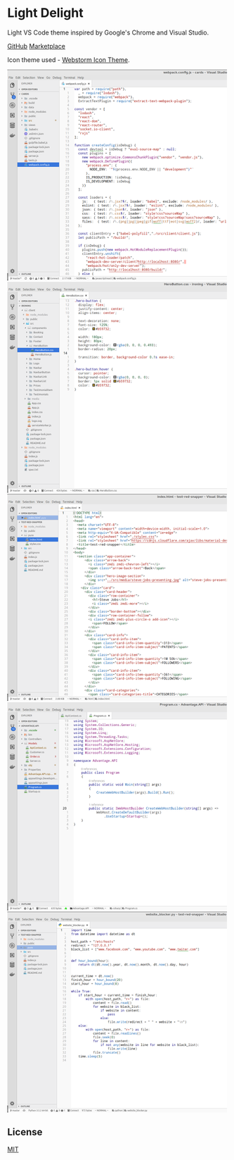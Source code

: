 # Light Delight

Light VS Code theme inspired by Google's Chrome and Visual Studio.

[GitHub](https://github.com/DNonov/lightDelight)
[Marketplace](https://marketplace.visualstudio.com/items?itemName=DimitarNonov.lightDelight)

Icon theme used - [Webstorm Icon Theme](https://marketplace.visualstudio.com/items?itemName=pmsandhu.webstorm-icons).


![](https://raw.githubusercontent.com/DNonov/lightDelight/master/media/LightDelight-js.png)
![](https://raw.githubusercontent.com/DNonov/lightDelight/master/media/LightDelight-css.png)
![](https://raw.githubusercontent.com/DNonov/lightDelight/master/media/LightDelight-html.png)
![](https://raw.githubusercontent.com/DNonov/lightDelight/master/media/LightDelight-csharp.png)
![](https://raw.githubusercontent.com/DNonov/lightDelight/master/media/LightDelight-py.png)

## License
[MIT](./LICENSE)